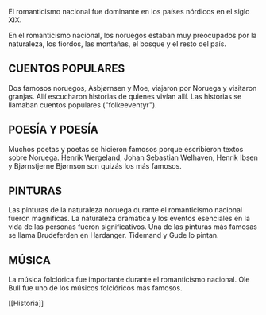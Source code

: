 El romanticismo nacional fue dominante en los países nórdicos en el siglo XIX.


En el romanticismo nacional, los noruegos estaban muy preocupados por la naturaleza, los fiordos, las montañas, el bosque y el resto del país.

## CUENTOS POPULARES

Dos famosos noruegos, Asbjørnsen y Moe, viajaron por Noruega y visitaron granjas. Allí escucharon historias de quienes vivían allí. Las historias se llamaban cuentos populares ("folkeeventyr").

## POESÍA Y POESÍA

Muchos poetas y poetas se hicieron famosos porque escribieron textos sobre Noruega. Henrik Wergeland, Johan Sebastian Welhaven, Henrik Ibsen y Bjørnstjerne Bjørnson son quizás los más famosos.

## PINTURAS

Las pinturas de la naturaleza noruega durante el romanticismo nacional fueron magníficas. La naturaleza dramática y los eventos esenciales en la vida de las personas fueron significativos. Una de las pinturas más famosas se llama Brudeferden en Hardanger. Tidemand y Gude lo pintan.

## MÚSICA

La música folclórica fue importante durante el romanticismo nacional. Ole Bull fue uno de los músicos folclóricos más famosos.


[[Historia]]